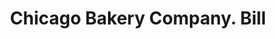 ---
doi: 10.7916/D8K375M4
date_other: '1870'
date_other_textual: 1870-1879
form: printed ephemera
genre:
- Invoices
name:
- Chicago Bakery Company
object_in_context_url: https://biggert.cul.columbia.edu/items/view/ave_biggert_00170
subject_hierarchical_geographic:
- Chicago, Illinois, United States
subject_name:
- Chicago Bakery Company
title: Chicago Bakery Company. Bill
sort_title: Chicago Bakery Company. Bill
call_number: ave_biggert_00170
coordinates:
- 41.83694444444445,-87.68472222222222
pid: ave_biggert_00170
identifiers: ave_biggert_00170
permalink: /biggert/ave_biggert_00170/
layout: iiif-image-page
---